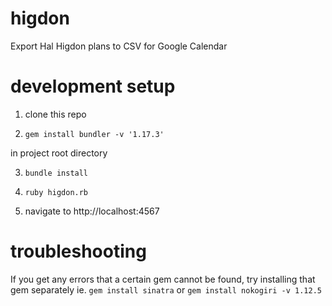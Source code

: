 # higdon
Export Hal Higdon plans to CSV for Google Calendar

# development setup

1. clone this repo

2. `gem install bundler -v '1.17.3'`

in project root directory

3. `bundle install`

4. `ruby higdon.rb`

5. navigate to http://localhost:4567

# troubleshooting

If you get any errors that a certain gem cannot be found, try installing that gem separately
ie. `gem install sinatra` or `gem install nokogiri -v 1.12.5`

